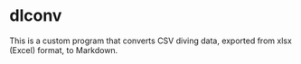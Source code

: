 # dlconv

This is a custom program that converts CSV diving data, exported from xlsx (Excel) format, to Markdown.
